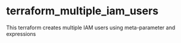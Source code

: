 # terraform_multiple_iam_users
This terraform creates multiple IAM users using meta-parameter and expressions
